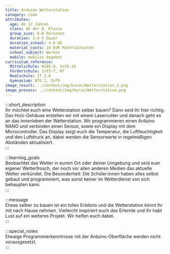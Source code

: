 ```yaml
---
title: Arduino Wetterstation
category: code
attributes:
  age: Ab 12 Jahren
  class: Ab der 8. Klasse
  group_size: 6-8 Personen
  duration: 3-4 h Dauer
  duration_school: 4-6 UE
  material_costs: 10 EUR Materialkosten
  school_subject: Werken
  mobile: mobiles Angebot
curriculum_reference:
  Mittelschule: WiB5-8, Inf5-10  
  Förderschule: Inf5-7, NT  
  Realschule: IT 2.6  
  Gymnasium: NT6 2, Inf9
image_result: ../content/img/kurse/Wetterstation_2.png
image_process: ../content/img/kurse/Wetterstation.png
---
```

:::short_description  
Ihr möchtet euch eine Wetterstation selber bauen? Dann seid ihr hier richtig. Das Holz-Gehäuse erstellen wir mit einem Lasercutter und danach geht es an das Innenleben der Wetterstation. Wir programmieren einen Arduino NANO und verbinden einen Sensor, sowie ein Display mit dem Microcontroller. Das Display zeigt euch die Temperatur, die Luftfeuchtigkeit und den Luftdruck an, dabei werden die Sensorwerte in regelmäßigen Abständen aktualisiert.        
:::

:::learning_goals  
Beobachtet das Wetter in eurem Ort oder deiner Umgebung und seid euer eigener Wetterfrosch, der noch vor allen anderen Medien das aktuelle Wetter verkündet. Die Besonderheit: Die Schüler:innen haben alles selbst gebaut und programmiert, was sonst keiner im Wetterdienst von sich behaupten kann.              
:::

:::message  
Etwas selber zu bauen ist ein tolles Erlebnis und die Wetterstation könnt ihr mit nach Hause nehmen. Vielleicht inspiriert euch das Erlernte und ihr habt Lust auf ein weiteres Projekt. Wir helfen euch dabei.    
:::  

:::special_notes  
Etwaige Programmierkenntnisse mit der Arduino-Oberfläche werden nicht vorausgesetzt.     
:::
